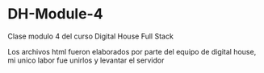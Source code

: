 # DH-Module-4
Clase modulo 4 del curso Digital House Full Stack


Los archivos html fueron elaborados por parte del equipo de digital house, mi unico labor fue unirlos y levantar el servidor

